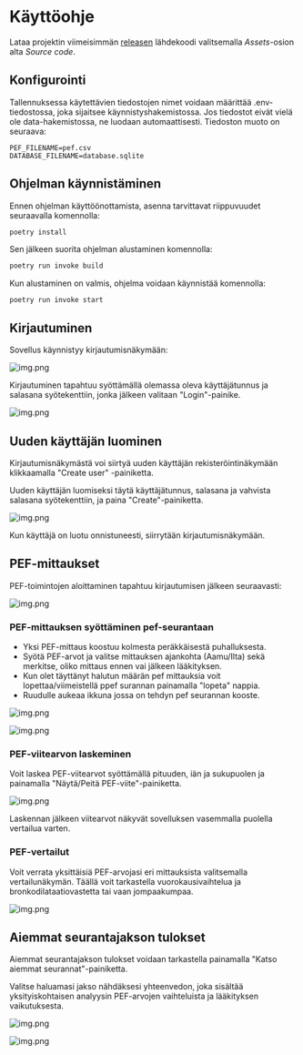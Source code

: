 # Käyttöohje

Lataa projektin viimeisimmän [releasen](...) lähdekoodi valitsemalla _Assets_-osion alta _Source code_.

## Konfigurointi

Tallennuksessa käytettävien tiedostojen nimet voidaan määrittää .env-tiedostossa, joka sijaitsee käynnistyshakemistossa. Jos tiedostot eivät vielä ole data-hakemistossa, ne luodaan automaattisesti. Tiedoston muoto on seuraava:

```
PEF_FILENAME=pef.csv
DATABASE_FILENAME=database.sqlite
```

## Ohjelman käynnistäminen

Ennen ohjelman käyttöönottamista, asenna tarvittavat riippuvuudet seuraavalla komennolla:

```bash
poetry install
```

Sen jälkeen suorita ohjelman alustaminen komennolla:

```bash
poetry run invoke build
```

Kun alustaminen on valmis, ohjelma voidaan käynnistää komennolla:

```
poetry run invoke start
```

## Kirjautuminen

Sovellus käynnistyy kirjautumisnäkymään:

![img.png](https://github.com/JVilo/ot-harjoitustyo/blob/main/dokumentaatio/kuvat/login.png)

Kirjautuminen tapahtuu syöttämällä olemassa oleva käyttäjätunnus ja salasana syötekenttiin, jonka jälkeen valitaan "Login"-painike.

![img.png](https://github.com/JVilo/ot-harjoitustyo/blob/main/dokumentaatio/kuvat/Login_whit_user.png)

## Uuden käyttäjän luominen

Kirjautumisnäkymästä voi siirtyä uuden käyttäjän rekisteröintinäkymään klikkaamalla "Create user" -painiketta.

Uuden käyttäjän luomiseksi täytä käyttäjätunnus, salasana ja vahvista salasana syötekenttiin, ja paina "Create"-painiketta.

![img.png](https://github.com/JVilo/ot-harjoitustyo/blob/main/dokumentaatio/kuvat/Create_user.png)

Kun käyttäjä on luotu onnistuneesti, siirrytään kirjautumisnäkymään.

## PEF-mittaukset

PEF-toimintojen aloittaminen tapahtuu kirjautumisen jälkeen seuraavasti:

![img.png](https://github.com/JVilo/ot-harjoitustyo/blob/main/dokumentaatio/kuvat/inlogged_view.png)

### PEF-mittauksen syöttäminen pef-seurantaan

- Yksi PEF-mittaus koostuu kolmesta peräkkäisestä puhalluksesta.
- Syötä PEF-arvot ja valitse mittauksen ajankohta (Aamu/Ilta) sekä merkitse, oliko mittaus ennen vai jälkeen lääkityksen.
- Kun olet täyttänyt halutun määrän pef mittauksia voit lopettaa/viimeistellä ppef surannan painamalla "lopeta" nappia.
- Ruudulle aukeaa ikkuna jossa on tehdyn pef seurannan kooste.

![img.png](https://github.com/JVilo/ot-harjoitustyo/blob/main/dokumentaatio/kuvat/pef_seuranta.png)

![img.png](https://github.com/JVilo/ot-harjoitustyo/blob/main/dokumentaatio/kuvat/pef_tulos.png)

### PEF-viitearvon laskeminen

Voit laskea PEF-viitearvot syöttämällä pituuden, iän ja sukupuolen ja painamalla "Näytä/Peitä PEF-viite"-painiketta.

![img.png](https://github.com/JVilo/ot-harjoitustyo/blob/main/dokumentaatio/kuvat/pef_viitearvo.png)

Laskennan jälkeen viitearvot näkyvät sovelluksen vasemmalla puolella vertailua varten.

### PEF-vertailut

Voit verrata yksittäisiä PEF-arvojasi eri mittauksista valitsemalla vertailunäkymän. Täällä voit tarkastella vuorokausivaihtelua ja bronkodilataatiovastetta tai vaan jompaakumpaa.

![img.png](https://github.com/JVilo/ot-harjoitustyo/blob/main/dokumentaatio/kuvat/laske_vertailu.png)

## Aiemmat seurantajakson tulokset

Aiemmat seurantajakson tulokset voidaan tarkastella painamalla "Katso aiemmat seurannat"-painiketta.

Valitse haluamasi jakso nähdäksesi yhteenvedon, joka sisältää yksityiskohtaisen analyysin PEF-arvojen vaihteluista ja lääkityksen vaikutuksesta.

![img.png](https://github.com/JVilo/ot-harjoitustyo/blob/main/dokumentaatio/kuvat/pef_katso_aiemmat.png)

![img.png](https://github.com/JVilo/ot-harjoitustyo/blob/main/dokumentaatio/kuvat/pef_aiemman_raportti.png)
